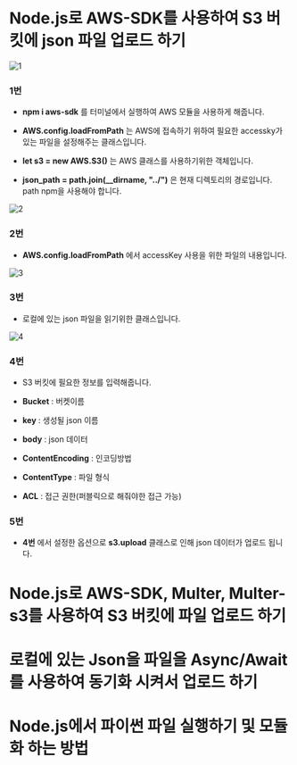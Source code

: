 # Node.js로 AWS-SDK를 사용하여 S3 버킷에 json 파일 업로드 하기

![1](https://user-images.githubusercontent.com/63000843/99182771-617ce300-277a-11eb-8456-b4d12f7daa24.PNG)
### 1번
- **npm i aws-sdk** 를 터미널에서 실행하여 AWS 모듈을 사용하게 해줍니다.

- **AWS.config.loadFromPath** 는 AWS에 접속하기 위하여 필요한 accessky가 있는 파일을 설정해주는 클래스입니다.

- **let s3 = new AWS.S3()** 는 AWS 클래스를 사용하기위한 객체입니다.

- **json_path = path.join(__dirname, "../")** 은 현재 디렉토리의 경로입니다. path npm을 사용해야 합니다.

![2](https://user-images.githubusercontent.com/63000843/99182772-617ce300-277a-11eb-964b-e507420e9d0f.PNG)
### 2번
- **AWS.config.loadFromPath** 에서 accessKey 사용을 위한 파일의 내용입니다.

![3](https://user-images.githubusercontent.com/63000843/99182767-5fb31f80-277a-11eb-9e0a-2d8a37645a1c.PNG)
### 3번
- 로컬에 있는 json 파일을 읽기위한 클래스입니다.

![4](https://user-images.githubusercontent.com/63000843/99182769-60e44c80-277a-11eb-9fd6-f2fc8e202b70.PNG)
### 4번
- S3 버킷에 필요한 정보를 입력해줍니다.

- **Bucket** : 버켓이름

- **key** : 생성될 json 이름

- **body** : json 데이터

- **ContentEncoding** : 인코딩방법

- **ContentType** : 파일 형식

- **ACL** : 접근 권한(퍼블릭으로 해줘야한 접근 가능)

### 5번
- **4번** 에서 설정한 옵션으로 **s3.upload** 클래스로 인해 json 데이터가 업로드 됩니다.

# Node.js로 AWS-SDK, Multer, Multer-s3를 사용하여 S3 버킷에 파일 업로드 하기

# 로컬에 있는 Json을 파일을 Async/Await를 사용하여 동기화 시켜서 업로드 하기

# Node.js에서 파이썬 파일 실행하기 및 모듈화 하는 방법
